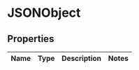 # JSONObject

## Properties
Name | Type | Description | Notes
------------ | ------------- | ------------- | -------------
